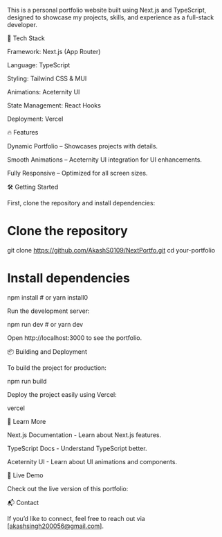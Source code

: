 This is a personal portfolio website built using Next.js and TypeScript, designed to showcase my projects, skills, and experience as a full-stack developer.

🚀 Tech Stack

Framework: Next.js (App Router)

Language: TypeScript

Styling: Tailwind CSS & MUI

Animations: Aceternity UI

State Management: React Hooks

Deployment: Vercel

🔥 Features

Dynamic Portfolio – Showcases projects with details.

Smooth Animations – Aceternity UI integration for UI enhancements.

Fully Responsive – Optimized for all screen sizes.

🛠️ Getting Started

First, clone the repository and install dependencies:

# Clone the repository
git clone https://github.com/AkashS0109/NextPortfo.git
cd your-portfolio

# Install dependencies
npm install   # or yarn install0

Run the development server:

npm run dev   # or yarn dev

Open http://localhost:3000 to see the portfolio.

📦 Building and Deployment

To build the project for production:

npm run build

Deploy the project easily using Vercel:

vercel

📄 Learn More

Next.js Documentation - Learn about Next.js features.

TypeScript Docs - Understand TypeScript better.

Aceternity UI - Learn about UI animations and components.

🎨 Live Demo

Check out the live version of this portfolio: 

📬 Contact

If you’d like to connect, feel free to reach out via [akashsingh200056@gmail.com].

